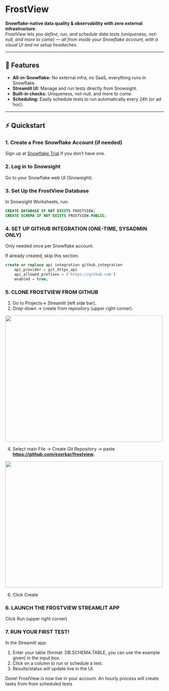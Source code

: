 # FrostView

**Snowflake-native data quality & observability with zero external infrastructure.**  
_FrostView lets you define, run, and schedule data tests (uniqueness, not-null, and more to come) — all from inside your Snowflake account, 
 with a visual UI and no setup headaches._

---

## 🚀 Features

- **All-in-Snowflake:** No external infra, no SaaS, everything runs in Snowflake.
- **Streamlit UI:** Manage and run tests directly from Snowsight.
- **Built-in checks:** Uniqueness, not-null, and more to come.
- **Scheduling:** Easily schedule tests to run automatically every 24h (or ad hoc).
---

## ⚡ Quickstart 

### 1. **Create a Free Snowflake Account (if needed)**

Sign up at [Snowflake Trial](https://signup.snowflake.com/) if you don’t have one.

### 2. **Log in to Snowsight**

Go to your Snowflake web UI (Snowsight).

### 3. **Set Up the FrostView Database**

In Snowsight Worksheets, run:

```sql
CREATE DATABASE IF NOT EXISTS FROSTVIEW;
CREATE SCHEMA IF NOT EXISTS FROSTVIEW.PUBLIC;
```

### 4. **SET UP GITHUB INTEGRATION (ONE-TIME, SYSADMIN ONLY)**

Only needed once per Snowflake account.

If already created, skip this section.

```sql
create or replace api integration github_integration
    api_provider = git_https_api
    api_allowed_prefixes = ('https://github.com')
    enabled = true;
```

### 5. **CLONE FROSTVIEW FROM GITHUB**

1. Go to Projects-> Streamlit (left side bar).
2. Drop-down -> create from repository (upper right corner).
<img src="https://github.com/user-attachments/assets/6cbcfb29-6a37-4c43-acb9-1aa5670f6253" width="500" height="400">

4. Select main File -> Create Git Repository -> paste **https://github.com/ezerkar/frostview**.
<img src="https://github.com/user-attachments/assets/9d71ea3d-4c75-47f7-bf97-70699f516920" width="500" height="400">

6. Click Create

### 6. **LAUNCH THE FROSTVIEW STREAMLIT APP**
Click Run (upper right corner)

### 7. **RUN YOUR FIRST TEST!**
In the Streamlit app:
1. Enter your table (format: DB.SCHEMA.TABLE, you can use the example given) in the input box.
2. Click on a column to run or schedule a test.
3. Results/status will update live in the UI.

Done! FrostView is now live in your account.
An hourly process will create tasks from from scheduled tests

